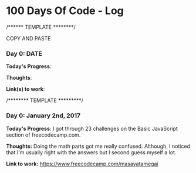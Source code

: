 # 100 Days Of Code - Log

/****** TEMPLATE ********/

COPY AND PASTE

### Day 0: DATE

**Today's Progress**: 

**Thoughts**: 

**Link(s) to work**:

/******** TEMPLATE *********/

### Day 0: January 2nd, 2017

**Today's Progress**: I got through 23 challenges on the Basic JavaScript section of freecodecamp.com.

**Thoughts:** Doing the math parts got me really confused.  Although, I noticed that I'm usually right with the answers but I second guess myself a lot.

**Link to work:** https://www.freecodecamp.com/masayatamegai

 




